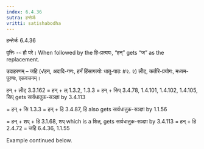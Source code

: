 ```yaml
---
index: 6.4.36
sutra: हन्तेर्जः
vritti: satishabodha
---
```



 हन्तेर्जः 6.4.36 


वृत्तिः --ः हौ परे। When followed by the हि-प्रत्ययः, “हन्” gets “ज” as the replacement. 


उदाहरणम् – जहि (√हन्, अदादि-गणः, हनँ हिंसागत्योः धातु-पाठः #२. २) लोँट्, कर्तरि-प्रयोगः, मध्यम-पुरुषः, एकवचनम्। 


हन् + लोँट् 3.3.162 = हन् + ल् 1.3.2, 1.3.3 = हन् + सिप् 3.4.78, 1.4.101, 1.4.102, 1.4.105, सिप् gets सार्वधातुक-सञ्ज्ञा by 3.4.113 

= हन् + सि 1.3.3 = हन् + हि 3.4.87, हि also gets सार्वधातुक-सञ्ज्ञा by 1.1.56 

= हन् + शप् + हि 3.1.68, शप् which is a शित्, gets सार्वधातुक-सञ्ज्ञा by 3.4.113 = हन् + हि 2.4.72 = जहि 6.4.36, 1.1.55 


Example continued below. 


